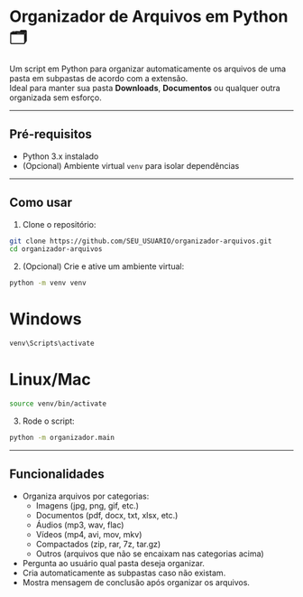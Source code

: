 # Organizador de Arquivos em Python 🗂️

Um script em Python para organizar automaticamente os arquivos de uma pasta em subpastas de acordo com a extensão.  
Ideal para manter sua pasta **Downloads**, **Documentos** ou qualquer outra organizada sem esforço.

---

## Pré-requisitos

- Python 3.x instalado
- (Opcional) Ambiente virtual `venv` para isolar dependências

---

## Como usar

1. Clone o repositório:

```bash
git clone https://github.com/SEU_USUARIO/organizador-arquivos.git
cd organizador-arquivos
```
2. (Opcional) Crie e ative um ambiente virtual:
```bash
python -m venv venv
```
# Windows
```bash
venv\Scripts\activate
```
# Linux/Mac
```bash
source venv/bin/activate
```

3. Rode o script:

```bash
python -m organizador.main
```

---

## Funcionalidades

- Organiza arquivos por categorias:
  - Imagens (jpg, png, gif, etc.)
  - Documentos (pdf, docx, txt, xlsx, etc.)
  - Áudios (mp3, wav, flac)
  - Vídeos (mp4, avi, mov, mkv)
  - Compactados (zip, rar, 7z, tar.gz)
  - Outros (arquivos que não se encaixam nas categorias acima)
- Pergunta ao usuário qual pasta deseja organizar.
- Cria automaticamente as subpastas caso não existam.
- Mostra mensagem de conclusão após organizar os arquivos.